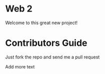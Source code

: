 Web 2
=====

Welcome to this great new project!

Contributors Guide
==================

Just fork the repo and send me a pull request

Add more text
